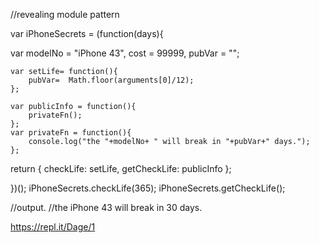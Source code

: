 //revealing module pattern

var iPhoneSecrets = (function(days){

var modelNo = "iPhone 43",
cost = 99999,
pubVar = "";

	var setLife= function(){
		pubVar=  Math.floor(arguments[0]/12);
	};
	
	var publicInfo = function(){
		privateFn();
	};
	var privateFn = function(){
		console.log("the "+modelNo+ " will break in "+pubVar+" days.");
	};



return {
	checkLife: setLife,
	getCheckLife: publicInfo
};
	
})();
iPhoneSecrets.checkLife(365);
iPhoneSecrets.getCheckLife();
 
//output.
//the iPhone 43 will break in 30 days. 

https://repl.it/Dage/1